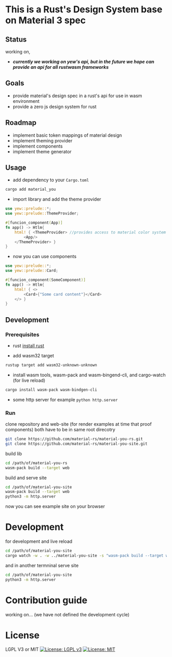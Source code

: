 # This is a Rust's Design System base on Material 3 spec

## Status
working on,

- ***currently we working on yew's api, but in the future we hope can provide an api for all rustwasm frameworks***

## Goals
- provide material's design spec in a rust's api for use in wasm environment
- provide a zero js design system for rust


## Roadmap
- implement basic token mappings of material design
- implement theming provider
- implement components
- implement theme generator


## Usage 

- add dependency to your `Cargo.toml`
```bash
cargo add material_you
```

- import library and add the theme provider
```rust
use yew::prelude::*;
use yew::prelude::ThemeProvider;

#[funcion_component(App)]
fn app() -> Htlm{
	html! { <ThemeProvider> //provides access to material color system and theming to whole app
		<App/>
	</ThemeProvider> }
}
```

- now you can use components
```rust
use yew::prelude::*;
use yew::prelude::Card;

#[funcion_component(SomeComponent)]
fn app() -> Htlm{ 
	html! { <>
		<Card>{"Some card content"}</Card>
	</> }
}
```

## Development

### Prerequisites 

- rust [install rust](https://www.rust-lang.org/tools/install)

- add wasm32 target
```bash
rustup target add wasm32-unknown-unknown
```

- install wasm tools, wasm-pack and wasm-bingend-cli, and cargo-watch (for live reload)
```bash
cargo install wasm-pack wasm-bindgen-cli
```

- some http server for example `python http.server`

### Run

clone repository and web-site (for render examples at time that proof components)
both have to be in same root direcotry
```bash
git clone https://github.com/material-rs/material-you-rs.git
git clone https://github.com/material-rs/material-you-site.git
```

build lib
```bash
cd /path/of/material-you-rs
wasm-pack build --target web
```

build and serve site
```bash
cd /path/of/material-you-site
wasm-pack build --target web
python3 -m http.server
```

now you can see example site on your browser

# Development

for development and live reload
```bash
cd /path/of/material-you-site
cargo watch -w . -w ../material-you-site -s "wasm-pack build --target web"
```

and in another termninal serve site
```bash
cd /path/of/material-you-site
python3 -m http.server
```

# Contribution guide
working on... (we have not defined the development cycle)


# License
LGPL V3 or MIT
[![License: LGPL v3](https://img.shields.io/badge/License-LGPL_v3-blue.svg)](https://www.gnu.org/licenses/lgpl-3.0)
[![License: MIT](https://img.shields.io/badge/License-MIT-yellow.svg)](https://opensource.org/licenses/MIT)

<!--
[//]: <>  definitions
[//]: <>  
[//]: <>  Key: Accent | Neutral | Error
[//]: <>  		< Accent[ primary key color | secondary key color | tertiary key color ] >
[//]: <>  	< Neutral[ neutral key color | neutral variant key color ] >
[//]: <>  palette: <Key, <ton1, ton2, ...., ton13> >
[//]: <>  
[//]: <>  tone -> assigned to role
[//]: <>  
[//]: <>  tonal palette ->  [color,0..100] color with % of ligth (palette have 13 tones)
[//]: <>  e.g. primary40 -> primary key color with 40% of ligth
[//]: <>  
[//]: <>  color scheme -> a set/group of tones assigned to specific roles that get mapped to components
[//]: <>  
[//]: <>  scheme roles ->
[//]: <>  accent keys: pairing, emphasis, visual expresion
[//]: <>  neutral keys: surfaces and backgrouns... and high emphasis text and icons
[//]: <>  
[//]: <>  -----------------------------------------------------------------------------
[//]: <>   Pseudocode of usage (design)
[//]: <>  {
[//]: <>  
[//]: <>  	color(md.sys.color.surface) = Color::of(Role::Surface);
[//]: <>  	css = \"
[//]: <>  		background-color: md.sys.color.surface //(color:surface)
[//]: <>  	\";
[//]: <>  	<template css>...</template>
[//]: <>  }
[//]: <>  ----------------------------------------------------------------------------
[//]: <>  
[//]: <>  
[//]: <>  
[//]: <>  NOTE: all this is based on one color scheme.. where is passed?
[//]: <>  let color = Color::of(Role::Primary);
[//]: <>  fn Color::of(role: Role) -> Hex {
[//]: <>  	Token::of(Role).hex()
[//]: <>  }
[//]: <>  
[//]: <>  fn Token::of(role: Role) -> Token {
[//]: <>  	// encapsulates current baseline theme
[//]: <>  	if dark return dark token
[//]: <>  	if light return ligth token
[//]: <>  }
[//]: <>  fn hex(self: Token) -> Hex {
[//]: <>  }
[//]: <>  
[//]: <>  let color = Color::of(Role::Surface);
[//]: <>  
[//]: <>  
[//]: <>  for surfaces level 1..5
[//]: <>  let color = Color::of(Role::Surface).level(3);
[//]: <>  
[//]: <>  fn Hex::level(self: Hex, level: Level) -> Hex  {
[//]: <>  	//add opacity to current color
[//]: <>  }
[//]: <>  
-->
